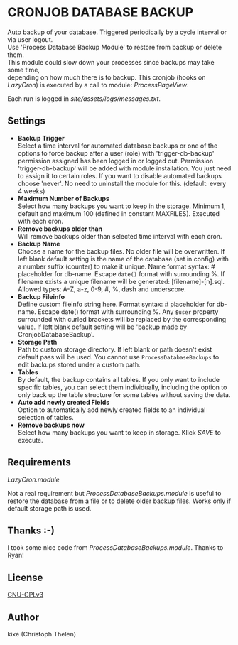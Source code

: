 CRONJOB DATABASE BACKUP
=======================

Auto backup of your database. Triggered periodically by a cycle interval or via user logout.  
Use 'Process Database Backup Module' to restore from backup or delete them.  
This module could slow down your processes since backups may take some time,  
depending on how much there is to backup.
This cronjob (hooks on *LazyCron*) is executed by a call to module: *ProcessPageView*.   

Each run is logged in *site/assets/logs/messages.txt*.

## Settings
+ **Backup Trigger**  
Select a time interval for automated database backups or one of the options to force backup after a user (role) with 'trigger-db-backup' permission assigned has been logged in or logged out. Permission 'trigger-db-backup' will be added with module installation. You just need to assign it to certain roles. 
If you want to disable automated backups choose 'never'. No need to uninstall the module for this. (default: every 4 weeks)  
+ **Maximum Number of Backups**  
Select how many backups you want to keep in the storage. Minimum 1, default and maximum 100 (defined in constant MAXFILES). Executed with each cron.    
+ **Remove backups older than**  
Will remove backups older than selected time interval with each cron. 
+ **Backup Name**  
Choose a name for the backup files. No older file will be overwritten. If left blank default setting is the name of the database (set in config) with a number suffix (counter) to make it unique. Name format syntax: # placeholder for db-name. Escape `date()` format with surrounding %. If filename exists a unique filename will be generated: [filename]-[n].sql. Allowed types: A-Z, a-z, 0-9, #, %, dash and underscore.  
+ **Backup Fileinfo**  
Define custom fileinfo string here. Format syntax: # placeholder for db-name. Escape date() format with surrounding %. Any `$user` property surrounded with curled brackets will be replaced by the corresponding value. If left blank default setting will be 'backup made by CronjobDatabaseBackup'.  
+ **Storage Path**  
Path to custom storage directory. If left blank or path doesn't exist default pass will be used. You cannot use `ProcessDatabaseBackups` to edit backups stored under a custom path.
+ **Tables**  
By default, the backup contains all tables. If you only want to include specific tables, you can select them individually, including the option to only back up the table structure for some tables without saving the data.  
+ **Auto add newly created Fields**  
Option to automatically add newly created fields to an individual selection of tables.
+ **Remove backups now**  
Select how many backups you want to keep in storage. Klick *SAVE* to execute.  

## Requirements
*LazyCron.module*  

Not a real requirement but *ProcessDatabaseBackups.module* is useful to restore the database from a file or to delete older backup files. Works only if default storage path is used.

## Thanks :-)
I took some nice code from *ProcessDatabaseBackups.module*.  Thanks to Ryan!  

## License
[GNU-GPLv3](http://www.gnu.org/licenses/gpl-3.0.html)  

## Author
kixe (Christoph Thelen)